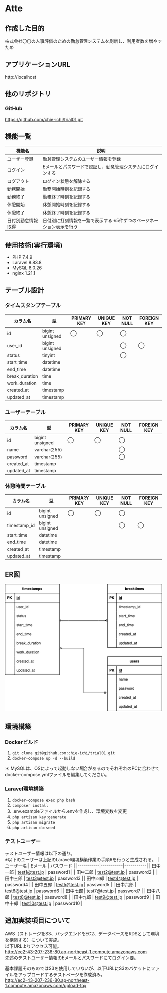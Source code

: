 # Atte

## 作成した目的
株式会社〇〇の人事評価のための勤怠管理システムを刷新し、利用者数を増やすため

## アプリケーションURL
http://localhost

## 他のリポジトリ
### GitHub
https://github.com/chie-ichi/trial01.git

## 機能一覧
| 機能名 | 説明 |
|-----------|-----------|
| ユーザー登録 | 勤怠管理システムのユーザー情報を登録 |
| ログイン | Eメールとパスワードで認証し、勤怠管理システムにログインする |
| ログアウト | ログイン状態を解除する |
| 勤務開始 | 勤務開始時刻を記録する |
| 勤務終了 | 勤務終了時刻を記録する |
| 休憩開始 | 休憩開始時刻を記録する |
| 休憩終了 | 休憩終了時刻を記録する |
| 日付別勤怠情報取得 | 日付別に打刻情報を一覧で表示する  ※5件ずつのページネーション表示を行う |

## 使用技術(実行環境)
- PHP 7.4.9
- Laravel 8.83.8
- MySQL 8.0.26
- nginx 1.21.1

## テーブル設計

### タイムスタンプテーブル
| カラム名 | 型 | PRIMARY KEY | UNIQUE KEY | NOT NULL | FOREIGN KEY |
|------|------|------|------|------|------|
| id | bigint unsigned | ◯ | ◯ | ◯ |  |
| user_id | bigint unsigned |  |  | ◯ | ◯ |
| status | tinyint |  |  | ◯ |  |
| start_time | datetime |  |  |  |  |
| end_time | datetime |  |  |  |  |
| break_duration | time |  |  |  |  |
| work_duration | time |  |  |  |  |
| created_at | timestamp |  |  |  |  |
| updated_at | timestamp |  |  |  |  |

### ユーザーテーブル
| カラム名 | 型 | PRIMARY KEY | UNIQUE KEY | NOT NULL | FOREIGN KEY |
|------|------|------|------|------|------|
| id | bigint unsigned | ◯ | ◯ | ◯ |  |
| name | varchar(255) |  |  | ◯ |  |
| password | varchar(255) |  |  | ◯ |  |
| created_at | timestamp |  |  |  |  |
| updated_at | timestamp |  |  |  |  |

### 休憩時間テーブル
| カラム名 | 型 | PRIMARY KEY | UNIQUE KEY | NOT NULL | FOREIGN KEY |
|------|------|------|------|------|------|
| id | bigint unsigned | ◯ | ◯ | ◯ |  |
| timestamp_id | bigint unsigned |  |  | ◯ | ◯ |
| start_time | datetime |  |  |  |  |
| end_time | datetime |  |  |  |  |
| created_at | timestamp |  |  |  |  |
| updated_at | timestamp |  |  |  |  |

## ER図
![ER図](src/resources/docs/er_diagram.drawio.png)

## 環境構築
### Dockerビルド
1. `git clone git@github.com:chie-ichi/trial01.git`
2. `docker-compose up -d --build`

＊ MySQLは、OSによって起動しない場合があるのでそれぞれのPCに合わせてdocker-compose.ymlファイルを編集してください。

### Laravel環境構築
1. `docker-compose exec php bash`
2. `composer install`
3. .env.exampleファイルから.envを作成し、環境変数を変更
4. `php artisan key:generate`
5. `php artisan migrate`
6. `php artisan db:seed`

### テストユーザー
テストユーザー情報は以下の通り。  
※以下のユーザーは上記のLaravel環境構築作業の手順6を行うと生成される。
| ユーザー名 | Eメール | パスワード |
|-----------|-----------|-----------|
| 田中一郎 | test1@test.jp | password1 |
| 田中二郎 | test2@test.jp | password2 |
| 田中三郎 | test3@test.jp | password3 |
| 田中四郎 | test4@test.jp | password4 |
| 田中五郎 | test5@test.jp | password5 |
| 田中六郎 | test6@test.jp | password6 |
| 田中七郎 | test7@test.jp | password7 |
| 田中八郎 | test8@test.jp | password8 |
| 田中九郎 | test9@test.jp | password9 |
| 田中十郎 | test10@test.jp | password10 |

## 追加実装項目について
AWS（ストレージをS3、バックエンドをEC2、データベースをRDSとして環境を構築する）について実施。  
以下URLよりアクセス可能。  
http://ec2-43-207-236-80.ap-northeast-1.compute.amazonaws.com  
先述のテストユーザー情報のEメールとパスワードにてログイン要。  
  
基本課題そのものではS3を使用していないが、以下URLにS3のバケットにファイルをアップロードするテストページを作成済み。  
http://ec2-43-207-236-80.ap-northeast-1.compute.amazonaws.com/upload-top

